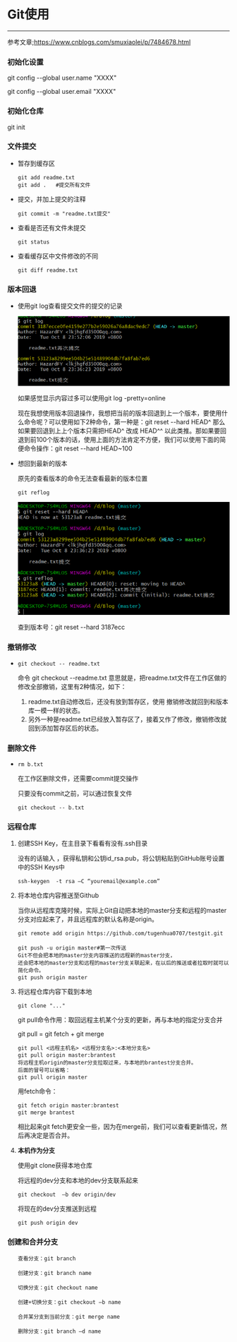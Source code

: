 # Git使用

----------------------

参考文章;https://www.cnblogs.com/smuxiaolei/p/7484678.html

### 初始化设置

git config --global user.name "XXXX"

git config --global user.email  "XXXX"

### 初始化仓库

git init

### 文件提交

* 暂存到缓存区

  ~~~
  git add readme.txt
  git add .   #提交所有文件
  ~~~

* 提交，并加上提交的注释

  ~~~
  git commit -m "readme.txt提交"
  ~~~

* 查看是否还有文件未提交

  ~~~
  git status
  ~~~

* 查看缓存区中文件修改的不同

  ~~~
  git diff readme.txt
  ~~~

  

### 版本回退

* 使用git log查看提交文件的提交的记录

  ![image](1.png)

  如果感觉显示内容过多可以使用git log -pretty=online

  现在我想使用版本回退操作，我想把当前的版本回退到上一个版本，要使用什么命令呢？可以使用如下2种命令，第一种是：git reset  --hard HEAD^ 那么如果要回退到上上个版本只需把HEAD^ 改成 HEAD^^ 以此类推。那如果要回退到前100个版本的话，使用上面的方法肯定不方便，我们可以使用下面的简便命令操作：git reset  --hard HEAD~100 

* 想回到最新的版本

  原先的查看版本的命令无法查看最新的版本位置

  ~~~
  git reflog
  ~~~

  ![image](2.png)

  查到版本号：git reset --hard 3187ecc

### 撤销修改

* ~~~
  git checkout -- readme.txt
  ~~~

  命令 git checkout --readme.txt 意思就是，把readme.txt文件在工作区做的修改全部撤销，这里有2种情况，如下：

  1. readme.txt自动修改后，还没有放到暂存区，使用 撤销修改就回到和版本库一模一样的状态。
  2. 另外一种是readme.txt已经放入暂存区了，接着又作了修改，撤销修改就回到添加暂存区后的状态。

### 删除文件

* ~~~
  rm b.txt
  ~~~

  在工作区删除文件，还需要commit提交操作

  只要没有commit之前，可以通过恢复文件

  ~~~
  git checkout -- b.txt
  ~~~

### 远程仓库

1. 创建SSH Key，在主目录下看看有没有.ssh目录

   没有的话输入   ，获得私钥和公钥id_rsa.pub，将公钥粘贴到GitHub账号设置中的SSH Keys中

   ~~~
   ssh-keygen  -t rsa –C “youremail@example.com”
   ~~~

2. 将本地仓库内容推送至Github

    当你从远程库克隆时候，实际上Git自动把本地的master分支和远程的master分支对应起来了，并且远程库的默认名称是origin。

    ~~~
    git remote add origin https://github.com/tugenhua0707/testgit.git
    
    git push -u origin master#第一次传送
    Git不但会把本地的master分支内容推送的远程新的master分支，
    还会把本地的master分支和远程的master分支关联起来，在以后的推送或者拉取时就可以简化命令。
    git push origin master
    ~~~

3. 将远程仓库内容下载到本地

   ~~~
   git clone "..."
   ~~~

   git pull命令作用：取回远程主机某个分支的更新，再与本地的指定分支合并

   git pull = git fetch + git merge

   ```
   git pull <远程主机名> <远程分支名>:<本地分支名>
   git pull origin master:brantest
   将远程主机origin的master分支拉取过来，与本地的brantest分支合并。
   后面的冒号可以省略：
   git pull origin master
   ```

   用fetch命令：

   ```
   git fetch origin master:brantest
   git merge brantest
   ```

   相比起来git fetch更安全一些，因为在merge前，我们可以查看更新情况，然后再决定是否合并。

4. **本机作为分支**

   使用git clone获得本地仓库

   将远程的dev分支和本地的dev分支联系起来

   ~~~
   git checkout  –b dev origin/dev
   ~~~

   将现在的dev分支推送到远程

   ```
   git push origin dev
   ```

   

### 创建和合并分支

~~~
　　查看分支：git branch

　　创建分支：git branch name

　　切换分支：git checkout name

　　创建+切换分支：git checkout –b name

　　合并某分支到当前分支：git merge name

　　删除分支：git branch –d name
~~~

